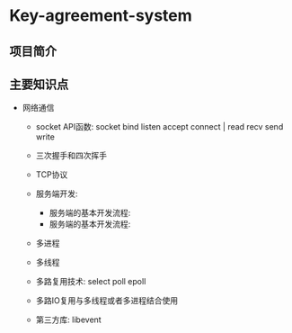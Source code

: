 # Key-agreement-system

## 项目简介

## 主要知识点
- 网络通信
  - socket API函数: socket bind listen accept connect | read recv send write
  - 三次握手和四次挥手
  - TCP协议
  - 服务端开发: 
  	- 服务端的基本开发流程:
  	- 服务端的基本开发流程:
	     
  - 多进程
  - 多线程
  - 多路复用技术: select poll epoll
  - 多路IO复用与多线程或者多进程结合使用
  - 第三方库: libevent



